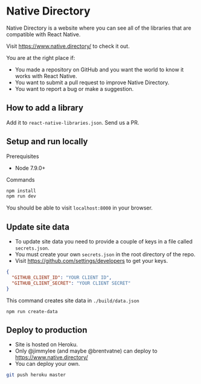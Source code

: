 # Native Directory

Native Directory is a website where you can see all of the libraries that are compatible with React Native.

Visit https://www.native.directory/ to check it out.

You are at the right place if:

- You made a repository on GitHub and you want the world to know it works with React Native.
- You want to submit a pull request to improve Native Directory.
- You want to report a bug or make a suggestion.

## How to add a library

Add it to `react-native-libraries.json`. Send us a PR.

## Setup and run locally

Prerequisites

- Node 7.9.0+

Commands

```sh
npm install
npm run dev
```

You should be able to visit `localhost:8000` in your browser.

## Update site data

* To update site data you need to provide a couple of keys in a file called `secrets.json`.
* You must create your own `secrets.json` in the root directory of the repo.
* Visit https://github.com/settings/developers to get your keys.

```json
{
  "GITHUB_CLIENT_ID": "YOUR CLIENT ID",
  "GITHUB_CLIENT_SECRET": "YOUR CLIENT SECRET"
}

```

This command creates site data in `./build/data.json`

```
npm run create-data
```

## Deploy to production

* Site is hosted on Heroku.
* Only @jimmylee (and maybe @brentvatne) can deploy to https://www.native.directory/
* You can deploy your own.

```sh
git push heroku master
```
